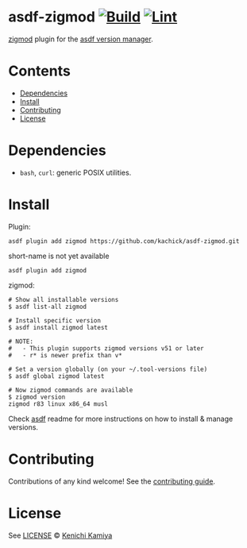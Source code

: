 # asdf-zigmod [![Build](https://github.com/kachick/asdf-zigmod/actions/workflows/build.yml/badge.svg?branch=main)](https://github.com/kachick/asdf-zigmod/actions/workflows/build.yml?query=branch%3Amain) [![Lint](https://github.com/kachick/asdf-zigmod/actions/workflows/lint.yml/badge.svg?branch=main)](https://github.com/kachick/asdf-zigmod/actions/workflows/lint.yml?query=branch%3Amain)

[zigmod](https://github.com/nektro/zigmod) plugin for the [asdf version manager](https://asdf-vm.com).

# Contents

- [Dependencies](#dependencies)
- [Install](#install)
- [Contributing](#contributing)
- [License](#license)

# Dependencies

- `bash`, `curl`: generic POSIX utilities.

# Install

Plugin:

```shell
asdf plugin add zigmod https://github.com/kachick/asdf-zigmod.git
```

short-name is not yet available

```shell
asdf plugin add zigmod
```

zigmod:

```console
# Show all installable versions
$ asdf list-all zigmod

# Install specific version
$ asdf install zigmod latest

# NOTE:
#   - This plugin supports zigmod versions v51 or later
#   - r* is newer prefix than v*

# Set a version globally (on your ~/.tool-versions file)
$ asdf global zigmod latest

# Now zigmod commands are available
$ zigmod version
zigmod r83 linux x86_64 musl
```

Check [asdf](https://github.com/asdf-vm/asdf) readme for more instructions on how to
install & manage versions.

# Contributing

Contributions of any kind welcome! See the [contributing guide](CONTRIBUTING.md).

# License

See [LICENSE](LICENSE) © [Kenichi Kamiya](https://github.com/kachick/)
